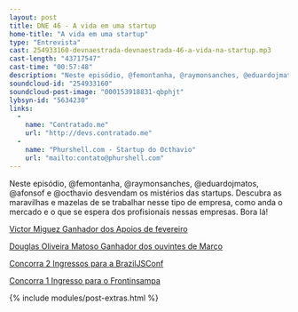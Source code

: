 ```yaml
---
layout: post
title: DNE 46 - A vida em uma startup
home-title: "A vida em uma startup"
type: "Entrevista"
cast: 254933160-devnaestrada-devnaestrada-46-a-vida-na-startup.mp3
cast-length: "43717547"
cast-time: "00:57:48"
description: "Neste episódio, @femontanha, @raymonsanches, @eduardojmatos, @afonsof e @octhavio desvendam os mistérios das startups. Descubra as maravilhas e mazelas de se trabalhar nesse tipo de empresa, como anda o mercado e o que se espera dos profisionais nessas empresas. Bora lá!"
soundcloud-id: "254933160"
soundcloud-post-image: "000153918831-qbphjt"
lybsyn-id: "5634230"
links:
  -
    name: "Contratado.me"
    url: "http://devs.contratado.me"
  -
    name: "Phurshell.com - Startup do Octhavio"
    url: "mailto:contato@phurshell.com"
---
```


Neste episódio, @femontanha, @raymonsanches, @eduardojmatos, @afonsof e @octhavio desvendam os mistérios das startups. Descubra as maravilhas e mazelas de se trabalhar nesse tipo de empresa, como anda o mercado e o que se espera dos profisionais nessas empresas. Bora lá!

[Victor Miguez Ganhador dos Apoios de fevereiro](https://www.youtube.com/watch?v=VnJnWMgneho)

[Douglas Oliveira Matoso Ganhador dos ouvintes de Março](https://www.youtube.com/watch?v=kua8KBA2Aeo)

[Concorra 2 Ingressos para a BrazilJSConf](https://devnaestrada.typeform.com/to/nsYDUS)

[Concorra 1 Ingresso para o Frontinsampa](https://devnaestrada.typeform.com/to/FhfOsy)

{% include modules/post-extras.html %}
